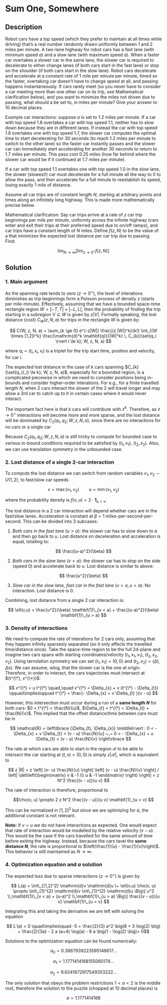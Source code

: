 # Sum One, Somewhere

## Description

Robot cars have a top speed (which they prefer to maintain at all times while driving) that’s a real number randomly drawn uniformly between 1 and 2 miles per minute. A two-lane highway for robot cars has a fast lane (with minimum speed $a$) and a slow lane (with maximum speed $a$). When a faster car overtakes a slower car in the same lane, the slower car is required to decelerate to either change lanes (if both cars start in the fast lane) or stop on the shoulder (if both cars start in the slow lane). Robot cars decelerate and accelerate at a constant rate of 1 mile per minute per minute, timed so the faster, overtaking car doesn’t have to change speed at all, and passing happens instantaneously. If cars rarely meet (so you never have to consider a car meeting more than one other car on its trip, see Mathematical clarification below), and you want to minimize the miles not driven due to passing, what should a be set to, in miles per minute? Give your answer to 10 decimal places.

Example car interactions: suppose $a$ is set to 1.2 miles per minute. If a car with top speed 1.8 overtakes a car with top speed 1.1, neither has to slow down because they are in different lanes. If instead the car with top speed 1.8 overtakes one with top speed 1.7, the slower car computes the optimal time to start decelerating for 30 seconds (to reach 1.2 miles per minute to switch to the other lane) so the faster car instantly passes and the slower car can immediately start accelerating for another 30 seconds to return to 1.7 miles per minute. This pass cost 0.25 miles (how far behind where the slower car would be if it continued at 1.7 miles per minute).

If a car with top speed 1.1 overtakes one with top speed 1.0 in the slow lane, the slower (slowest!) car must decelerate for a full minute all the way to 0 to allow the pass, and then accelerate for a full minute to reestablish its speed, losing exactly 1 mile of distance.

Assume all car trips are of constant length $N$, starting at arbitrary points and times along an infinitely long highway. This is made more mathematically precise below.

Mathematical clarification: Say car trips arrive at a rate of $z$ car trip beginnings per mile per minute, uniformly across the infinite highway (cars enter and exit their trips at their preferred speed due to on/off ramps), and car trips have a constant length of $N$ miles. Define $f(z,N)$ to be the value of a that minimizes the expected lost distance per car trip due to passing. Find:

$$ \lim_{N\to\infty} \left[ \lim_{z \to 0^{+}} f(z,N) \right] $$

## Solution


### 1. Main argument

As the spanning rate tends to zero ($z \to 0^{+}$), the level of interations diminishes as trip beginnings form a Poisson process of density $z$ (starts per mile-minute). Effectively, assuming that we have a bounded space-time rectangle region
$W = [-T,T] \times [-L,L]$, then the probability of finding the trip starting in a subregion $V \subseteq W$ is given by $z |V|$.
Formally speaking, the lost distance (cost) $C_W(z, N, a)$ for trips in the rectangle $W$ is given by:

$$ C(W, z, N, a) = \sum_{k \ge 0} e^{-z|W|} \frac{(z |W|)^k}{k!} \int_{(W \times [1,2])^k} \frac{\mathrm{d}^k \mathbf{q}}{|W|^k} \, C_{k}(\set{q_i \rvert i \le k}; W, z, N, a) $$

where $q_i=(t_i, x_i, v_i)$ is a triplet for the trip start time, position and velocity, for car $i$.

The expected lost distance in the case of $k$ cars spanning $C_{k}(\set{q_i}_{i \le k}; W, z, N, a)$, especially for a bounded region, is a complicated piecewise in which we need to consider positions being in-bounds and consider higher-order interations.
For e.g., for a finite travelled length $N$, when 2 cars interact the slower of the 2 will travel longer and may allow a 3rd car to catch up to it in certain cases where it would never interact.

The important fact here is that $k$ cars will contribute with $z^k$. Therefore, as $z\to0^{+}$ interactions will become more and more sparse, and the lost distance will be dominated by $C_{2}(q_1, q_2; W, z, N, a)$, since there are no interactions for no cars or a single car

Because $C_{2}(q_1, q_2; W, z, N, a)$ is still tricky to compute for bounded case to various in-bound conditions required to be satisfied by $(t_1, x_1)$, $(t_2, x_2)$. Also, we can use translation symmetry in the unbounded case.


### 2. Lost distance of a single 2-car interaction

To compute the lost distance we can switch from random variables $v_1, v_2 \sim U(1,2)$, to fast/slow car speeds

$$v = \max(v_1, v_2) \qquad u = \min(v_1, v_2)$$

where the probability density is $f(v,u) = 2 \cdot \mathbf{1}_{u < v}$.

The lost distance in a 2 car interaction will depend whether cars are in the fast/slow lanes. Acceleration is constant at $\beta=1$ miles-per-second-per-second.
This can be divided into 3 subcases:

  1. *Both cars in the fast lane* ($u > a$): the slower car has to slow down to $a$ and then go back to $u$. Lost distance on deceleration and acceleration is equal, totalling to:

  $$ \frac{(u-a)^2}{\beta} $$
   
  2. *Both cars in the slow lane* ($v < a$): the slower car has to stop on the side (speed 0) and accelerate back to $u$. Lost distance is similar to above:
    
  $$ \frac{u^2}{\beta} $$
     
  3. *Slow car in the slow lane, fast car in the fast lane* ($v > a, u < a$): No interaction. Lost distance is $0$.

Combining, lost distance from a single 2 car interaction is:

$$ \ell(v,u) = \frac{u^2}{\beta} \mathbf{1}\_{v < a} + \frac{(u-a)^2}{\beta} \mathbf{1}\_{u > a}  $$


### 3. Density of interactions

We need to compute the rate of interations for 2 cars only, assuming that they happen infinity sparsesly separated (so it only affects the travelled time/distance once).
Take the space-time region to be the full 2d-plane and imagine two cars spans with starting coordinates/velocity $(t_1, x_1, v_1)$, $(t_2, x_2, v_2)$.
Using tarnslation symmetry we can set $(t_1, x_1) = (0,0)$ and $(t_2, x_2) = (\Delta t, \Delta x)$. We can assume, wlog, that the slower car is the one at origin.
Therefore, in order to interact, the cars trajectories must intersect at $(t^{\*}, x^{\*})$:

$$ x^{\*} = u t^{\*} \quad,\quad x^{\*} = \Delta_{x} + v (t^{\*} - \Delta_{t}) \qquad\implies\qquad t^{\*} = \frac{- \Delta_{x} + v \Delta_{t} }{v - u} $$

However, this intersection must occur during a run of a **same length $N$** for both cars: $0 < t^{\*} < \frac{N}{u}$, $\Delta_{t} < t^{\*} < \Delta_{t} + \frac{N}{v}$.
This implied that the offset distance/time between cars must be in

$$ \mathcal{R} = \left\lbrace (\Delta_{t}, \Delta_{x}) \middle\rvert : 0 < - \Delta_{x} + v \Delta_{t} < (v - u) \frac{N}{u} ~,~ 0 < - \Delta_{x} + u \Delta_{t} < (v - u) \frac{N}{v} \right\rbrace $$

The rate at which cars are able to start in the region $\mathcal{R}$ to be able to intersect the car starting at $(t,x) = (0,0)$ is simply $z | \mathcal{R} |$, which is equivalent to

$$ z |R| = z \left[ (v- u) \frac{N}{u} \right] \left[ (v - u) \frac{N}{v} \right] / \left| \det\left(\begin{matrix} v & -1 \\\ u & -1 \end{matrix} \right) \right| = z N^2 \frac{(v - u)}{u v} $$

The rate of interaction is therefore, proportional to

$$\rho(v, u) \propto 2 z N^2 \frac{(v - u)}{u v} \mathbf{1}_{u < v} $$

This can be normalized in $[1,2]^2$ but since we are optimizing for $a$, the additional constant is not relevant.

**Note:** If $v=u$ we do not have interactions as expected. 
One would expect that rate of interaction would be modelled by the relative velocity $(v - u)$. 
This would be the case if the cars travelled for the same amount of time before exiting the highway. 
Instead, because the cars tavel the **same distance $N$**, the rate is proportional to $\left(\frac{1}{u} - \frac{1}{v}\right)$. 
This behavior is still maintained as $N \to \infty$.


### 4. Optimization equation and $a$ solution

The expected loss due to sparse interactions $(z \to 0^+)$ is given by

$$ L(a) = \int\_{[1,2]^2} \mathrm{d}v \mathrm{d}u \~ \ell(v,u) \rho(v, u) \propto \int\_{1}^{2} \mathrm{d}v \int\_{1}^{2} \mathrm{d}u \Big\[ u^2 \\,\mathbf{1}\_{v < a} + (u-a)^2 \\,\mathbf{1}\_{u > a} \Big\] \frac{(v - u)}{u v} \mathbf{1}\_{u < v} $$

Integrating this and taking the derivative we are left with solving the equation

$$ L'(a) = 0 \quad\implies\quad -5 + \frac{2}{3} a^2 \big(8 + 3 \log(2) \big) + \frac{2}{3a} - 2 a (a+4) \log(a) - 8 a \big(1 - \log(2) \big)= 0$$

Solutions to the optimization equation can be found numerically:

$$a_0 = 0.3887939223595148617\ldots$$

$$a_1 = 1.1771414168155060174\ldots$$

$$a_2 = 9.6341672917549353222\ldots$$

The only solution that obeys the problem restrictions $1 < a < 2$ is the middle root, therefore the solution to the puzzle (chopped at 10 decimal places) is

$$ a = 1.1771414168 $$
